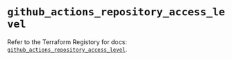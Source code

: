 # `github_actions_repository_access_level`

Refer to the Terraform Registory for docs: [`github_actions_repository_access_level`](https://registry.terraform.io/providers/integrations/github/5.28.1/docs/resources/actions_repository_access_level).
